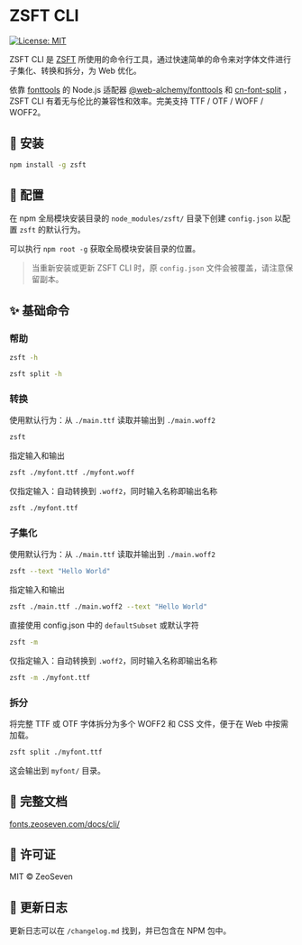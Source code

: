 # ZSFT CLI

[![License: MIT](https://img.shields.io/badge/License-MIT-blue.svg)](https://opensource.org/licenses/MIT)

ZSFT CLI 是 [ZSFT](https://fonts.zeoseven.com/) 所使用的命令行工具，通过快速简单的命令来对字体文件进行子集化、转换和拆分，为 Web 优化。

依靠 [fonttools](https://pypi.org/project/fonttools/) 的 Node.js 适配器 [@web-alchemy/fonttools](https://www.npmjs.com/package/@web-alchemy/fonttools) 和 [cn-font-split](https://www.npmjs.com/package/cn-font-split) ，ZSFT CLI 有着无与伦比的兼容性和效率。完美支持 TTF / OTF / WOFF / WOFF2。

## 🎈 安装

```bash
npm install -g zsft
```

## 📝 配置

在 npm 全局模块安装目录的 `node_modules/zsft/` 目录下创建 `config.json` 以配置 `zsft` 的默认行为。

可以执行 `npm root -g` 获取全局模块安装目录的位置。

> 当重新安装或更新 ZSFT CLI 时，原 `config.json` 文件会被覆盖，请注意保留副本。

## ✨ 基础命令

### 帮助

```bash
zsft -h
```

```bash
zsft split -h
```

### 转换

使用默认行为：从 `./main.ttf` 读取并输出到 `./main.woff2`

```bash
zsft
```

指定输入和输出

```bash
zsft ./myfont.ttf ./myfont.woff
```

仅指定输入：自动转换到 `.woff2`，同时输入名称即输出名称

```bash
zsft ./myfont.ttf
```

### 子集化

使用默认行为：从 `./main.ttf` 读取并输出到 `./main.woff2`

```bash
zsft --text "Hello World"
```

指定输入和输出

```bash
zsft ./main.ttf ./main.woff2 --text "Hello World"
```

直接使用 config.json 中的 `defaultSubset` 或默认字符

```bash
zsft -m
```

仅指定输入：自动转换到 `.woff2`，同时输入名称即输出名称

```bash
zsft -m ./myfont.ttf
```

### 拆分

将完整 TTF 或 OTF 字体拆分为多个 WOFF2 和 CSS 文件，便于在 Web 中按需加载。

```bash
zsft split ./myfont.ttf
```

这会输出到 `myfont/` 目录。

## 📑 完整文档

[fonts.zeoseven.com/docs/cli/](https://fonts.zeoseven.com/docs/cli/)

## 📜 许可证

MIT © ZeoSeven

## 📑 更新日志

更新日志可以在 `/changelog.md` 找到，并已包含在 NPM 包中。
